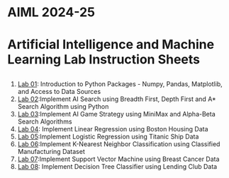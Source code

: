 # AIML 2024-25
# Artificial Intelligence and Machine Learning Lab Instruction Sheets
##
1. [Lab 01](https://github.com/NelliRishitha/AIML-2025/blob/main/lab01.ipynb): Introduction to Python Packages - Numpy, Pandas, Matplotlib, and Access to Data Sources  
2. [Lab 02](https://github.com/NelliRishitha/AIML-2025/blob/main/Lab_02.ipynb):Implement AI Search using Breadth First, Depth First and A* Search Algorithm using Python 
3. [Lab 03](https://github.com/NelliRishitha/AIML-2025/blob/main/lab%2003.ipynb):Implement AI Game Strategy using MiniMax and Alpha-Beta Search Algorithms
4. [Lab 04](https://github.com/NelliRishitha/AIML-2025/blob/main/Lab%2004.ipynb): Implement Linear Regression using Boston Housing Data
5. [Lab 05](https://github.com/NelliRishitha/AIML-2025/blob/main/Lab_05.ipynb):Implement Logistic Regression using Titanic Ship Data
6. [Lab 06](https://github.com/NelliRishitha/AIML-2025/blob/main/Lab_06.ipynb):Implement K-Nearest Neighbor Classification using Classified Manufacturing Dataset
7. [Lab 07](https://github.com/NelliRishitha/AIML-2025/blob/main/Lab%2007.ipynb):Implement Support Vector Machine using Breast Cancer Data
8. [Lab 08](): Implement Decision Tree Classifier using Lending Club Data

